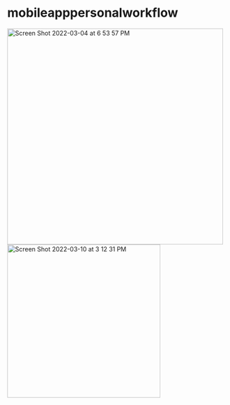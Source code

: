 # mobileapppersonalworkflow
<img width="495" alt="Screen Shot 2022-03-04 at 6 53 57 PM" src="https://user-images.githubusercontent.com/73265655/156857346-983e5daa-c24d-48ee-b546-b26dfadbce7d.png">
<img width="351" alt="Screen Shot 2022-03-10 at 3 12 31 PM" src="https://user-images.githubusercontent.com/73265655/157746761-e51d7cb9-db39-4ec0-a1be-630840b3568f.png">
